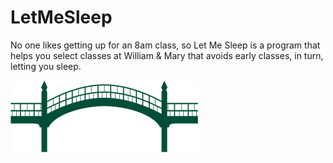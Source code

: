 # LetMeSleep
No one likes getting up for an 8am class, so Let Me Sleep is a program that helps you select classes at William &amp; Mary that avoids early classes, in turn, letting you sleep.

![W&M Bridge](https://raw.githubusercontent.com/tfinnm/LetMeSleep/main/bridge.png)
